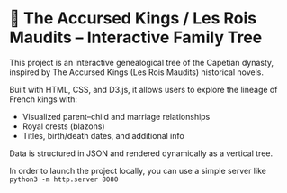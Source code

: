 # 🏰 The Accursed Kings / Les Rois Maudits – Interactive Family Tree

This project is an interactive genealogical tree of the Capetian dynasty, inspired by The Accursed Kings (Les Rois Maudits) historical novels.

Built with HTML, CSS, and D3.js, it allows users to explore the lineage of French kings with:

- Visualized parent–child and marriage relationships
- Royal crests (blazons)
- Titles, birth/death dates, and additional info

Data is structured in JSON and rendered dynamically as a vertical tree.

In order to launch the project locally, you can use a simple server like `python3 -m http.server 8080`
